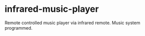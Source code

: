 # infrared-music-player

Remote controlled music player via infrared remote. Music system programmed.
